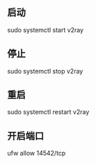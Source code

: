 ## 启动
sudo systemctl start v2ray

## 停止
sudo systemctl stop v2ray

## 重启
sudo systemctl restart v2ray




 ## 开启端口
 ufw allow 14542/tcp
